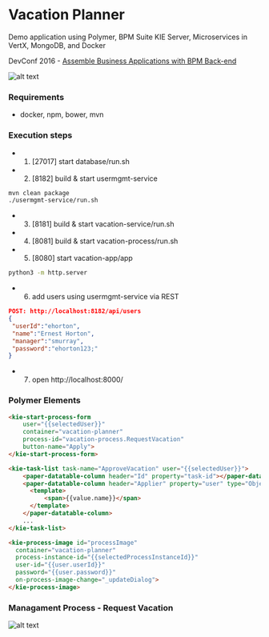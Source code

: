 # Vacation Planner
Demo application using Polymer, BPM Suite KIE Server, Microservices in VertX, MongoDB, and Docker

DevConf 2016 - [Assemble Business Applications with BPM Back-end](https://devconfcz2016.sched.org/event/5m1W/assemble-business-applications-with-bpm-back-end)

![alt text](https://raw.githubusercontent.com/ibek/vacation-planner/master/docs/screenshots/Awaiting%20Vacation%20Requests.png "Awaiting Vacation Requests")

### Requirements

* docker, npm, bower, mvn

### Execution steps

* 1) [27017] start database/run.sh
* 2) [8182] build & start usermgmt-service

```bash
mvn clean package
./usermgmt-service/run.sh
```

* 3) [8181] build & start vacation-service/run.sh
* 4) [8081] build & start vacation-process/run.sh
* 5) [8080] start vacation-app/app

```bash
python3 -m http.server
```

* 6) add users using usermgmt-service via REST

```json
POST: http://localhost:8182/api/users
{
 "userId":"ehorton",
 "name":"Ernest Horton",
 "manager":"smurray",
 "password":"ehorton123;"
}
```

* 7) open http://localhost:8000/

### Polymer Elements

```html
<kie-start-process-form
    user="{{selectedUser}}"
    container="vacation-planner"
    process-id="vacation-process.RequestVacation"
    button-name="Apply">
</kie-start-process-form>
```

```html
<kie-task-list task-name="ApproveVacation" user="{{selectedUser}}">
    <paper-datatable-column header="Id" property="task-id"></paper-datatable-column>
    <paper-datatable-column header="Applier" property="user" type="Object">
      <template>
          <span>{{value.name}}</span>
      </template>
    </paper-datatable-column>
    ...
</kie-task-list>
```

```html
<kie-process-image id="processImage"
  container="vacation-planner"
  process-instance-id="{{selectedProcessInstanceId}}"
  user-id="{{user.userId}}"
  password="{{user.password}}" 
  on-process-image-change="_updateDialog">
</kie-process-image>
```

### Managament Process - Request Vacation

![alt text](https://raw.githubusercontent.com/ibek/vacation-planner/master/docs/screenshots/Request%20Vacation%20Process.png "Request Vacation Process")

